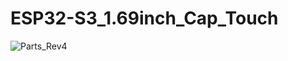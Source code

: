 # ESP32-S3_1.69inch_Cap_Touch

![Parts_Rev4](https://github.com/user-attachments/assets/c921ad3e-6ea9-4d13-8272-2ecca9ae5963)
